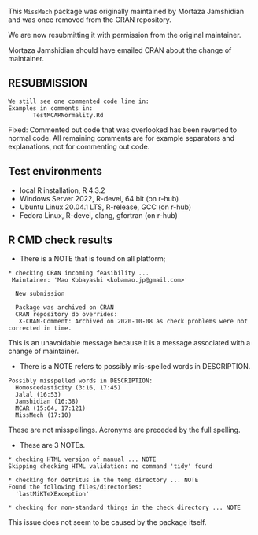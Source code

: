 This `MissMech` package was originally maintained by Mortaza Jamshidian and was once removed from the CRAN repository.

We are now resubmitting it with permission from the original maintainer.

Mortaza Jamshidian should have emailed CRAN about the change of maintainer.

## RESUBMISSION

```
We still see one commented code line in:
Examples in comments in:
       TestMCARNormality.Rd
```

Fixed: Commented out code that was overlooked has been reverted to normal code. All remaining comments are for example separators and explanations, not for commenting out code.

## Test environments

* local R installation, R 4.3.2
* Windows Server 2022, R-devel, 64 bit (on r-hub)
* Ubuntu Linux 20.04.1 LTS, R-release, GCC (on r-hub)
* Fedora Linux, R-devel, clang, gfortran (on r-hub)

## R CMD check results

* There is a NOTE that is found on all platform;

```
* checking CRAN incoming feasibility ...
 Maintainer: 'Mao Kobayashi <kobamao.jp@gmail.com>'
  
  New submission
  
  Package was archived on CRAN
  CRAN repository db overrides:
   X-CRAN-Comment: Archived on 2020-10-08 as check problems were not corrected in time.
```

This is an unavoidable message because it is a message associated with a change of maintainer.

* There is a NOTE refers to possibly mis-spelled words in DESCRIPTION.

```
Possibly misspelled words in DESCRIPTION:
  Homoscedasticity (3:16, 17:45)
  Jalal (16:53)
  Jamshidian (16:38)
  MCAR (15:64, 17:121)
  MissMech (17:10)
```

These are not misspellings. Acronyms are preceded by the full spelling.

* These are 3 NOTEs.

```
* checking HTML version of manual ... NOTE
Skipping checking HTML validation: no command 'tidy' found
```

```
* checking for detritus in the temp directory ... NOTE
Found the following files/directories:
  'lastMiKTeXException'
```

```
* checking for non-standard things in the check directory ... NOTE
```

This issue does not seem to be caused by the package itself.
